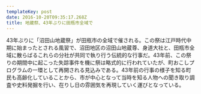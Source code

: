 ```yaml
---
templateKey: post
date: 2016-10-20T09:35:17.268Z
title: 地蔵祭、43年ぶりに田瓶市全域で
---
```

43年ぶりに「沼田山地蔵祭」が田瓶市の全域で催される。この祭は江戸時代中期に始まったとされる風習で、沼田地区の沼田山地蔵尊、身道大社と、田瓶市全域に散らばるこれらの分社が共同で執り行う伝統的な行事だ。43年前、この祭りの期間中に起こった失踪事件を機に祭は略式的に行われていたが、町おこしプログラムの一環として再開される見込みである。43年前の行事の様子を知る町民も高齢化していることから、市が中心となって当時を知る人物への聞き取り調査や史料発掘を行い、在りし日の雰囲気を再現していく運びとなっている。